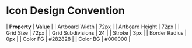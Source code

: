 # Icon Design Convention

| **Property**      | **Value** |
| Artboard Width    | 72px      |
| Artboard Height   | 72px      |
| Grid Size         | 72px      |
| Grid Subdivisions | 24        |
| Stroke            | 3px       |
| Border Radius     | 0px       |
| Color FG          | #282828   |
| Color BG          | #000000   |
